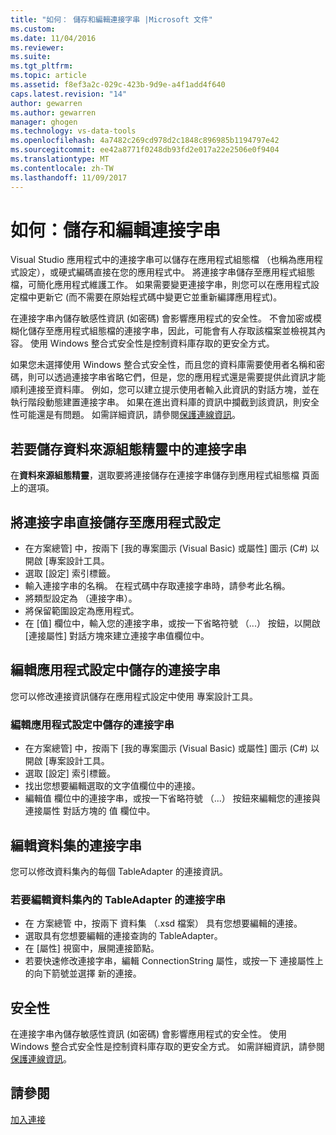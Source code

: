 ```yaml
---
title: "如何： 儲存和編輯連接字串 |Microsoft 文件"
ms.custom: 
ms.date: 11/04/2016
ms.reviewer: 
ms.suite: 
ms.tgt_pltfrm: 
ms.topic: article
ms.assetid: f8ef3a2c-029c-423b-9d9e-a4f1add4f640
caps.latest.revision: "14"
author: gewarren
ms.author: gewarren
manager: ghogen
ms.technology: vs-data-tools
ms.openlocfilehash: 4a7482c269cd978d2c1848c896985b1194797e42
ms.sourcegitcommit: ee42a8771f0248db93fd2e017a22e2506e0f9404
ms.translationtype: MT
ms.contentlocale: zh-TW
ms.lasthandoff: 11/09/2017
---
```

# <a name="how-to-save-and-edit-connection-strings"></a>如何：儲存和編輯連接字串
Visual Studio 應用程式中的連接字串可以儲存在應用程式組態檔 （也稱為應用程式設定），或硬式編碼直接在您的應用程式中。 將連接字串儲存至應用程式組態檔，可簡化應用程式維護工作。 如果需要變更連接字串，則您可以在應用程式設定檔中更新它 (而不需要在原始程式碼中變更它並重新編譯應用程式)。

在連接字串內儲存敏感性資訊 (如密碼) 會影響應用程式的安全性。 不會加密或模糊化儲存至應用程式組態檔的連接字串，因此，可能會有人存取該檔案並檢視其內容。 使用 Windows 整合式安全性是控制資料庫存取的更安全方式。

如果您未選擇使用 Windows 整合式安全性，而且您的資料庫需要使用者名稱和密碼，則可以透過連接字串省略它們，但是，您的應用程式還是需要提供此資訊才能順利連接至資料庫。 例如，您可以建立提示使用者輸入此資訊的對話方塊，並在執行階段動態建置連接字串。 如果在進出資料庫的資訊中攔截到該資訊，則安全性可能還是有問題。 如需詳細資訊，請參閱[保護連線資訊](/dotnet/framework/data/adonet/protecting-connection-information)。

## <a name="to-save-a-connection-string-from-within-the-data-source-configuration-wizard"></a>若要儲存資料來源組態精靈中的連接字串
在**資料來源組態精靈**，選取要將連接儲存在連接字串儲存到應用程式組態檔 頁面上的選項。

## <a name="to-save-a-connection-string-directly-into-application-settings"></a>將連接字串直接儲存至應用程式設定
- 在方案總管] 中，按兩下 [我的專案圖示 (Visual Basic) 或屬性] 圖示 (C#) 以開啟 [專案設計工具。
- 選取 [設定] 索引標籤。
- 輸入連接字串的名稱。 在程式碼中存取連接字串時，請參考此名稱。
- 將類型設定為 （連接字串）。
- 將保留範圍設定為應用程式。
- 在 [值] 欄位中，輸入您的連接字串，或按一下省略符號 （...） 按鈕，以開啟 [連接屬性] 對話方塊來建立連接字串值欄位中。  

## <a name="editing-connection-strings-stored-in-application-settings"></a>編輯應用程式設定中儲存的連接字串
您可以修改連接資訊儲存在應用程式設定中使用 專案設計工具。  

### <a name="to-edit-a-connection-string-stored-in-application-settings"></a>編輯應用程式設定中儲存的連接字串
- 在方案總管] 中，按兩下 [我的專案圖示 (Visual Basic) 或屬性] 圖示 (C#) 以開啟 [專案設計工具。
- 選取 [設定] 索引標籤。
- 找出您想要編輯選取的文字值欄位中的連接。
- 編輯值 欄位中的連接字串，或按一下省略符號 （...） 按鈕來編輯您的連接與連接屬性 對話方塊的 值 欄位中。  

## <a name="editing-connection-strings-for-datasets"></a>編輯資料集的連接字串
您可以修改資料集內的每個 TableAdapter 的連接資訊。  

### <a name="to-edit-a-connection-string-for-a-tableadapter-in-a-dataset"></a>若要編輯資料集內的 TableAdapter 的連接字串
- 在 方案總管 中，按兩下 資料集 （.xsd 檔案） 具有您想要編輯的連接。
- 選取具有您想要編輯的連接查詢的 TableAdapter。
- 在 [屬性] 視窗中，展開連接節點。
- 若要快速修改連接字串，編輯 ConnectionString 屬性，或按一下 連接屬性上的向下箭號並選擇 新的連接。

## <a name="security"></a>安全性
在連接字串內儲存敏感性資訊 (如密碼) 會影響應用程式的安全性。 使用 Windows 整合式安全性是控制資料庫存取的更安全方式。
如需詳細資訊，請參閱[保護連線資訊](/dotnet/framework/data/adonet/protecting-connection-information)。
  
## <a name="see-also"></a>請參閱
[加入連接](../data-tools/add-new-connections.md)
